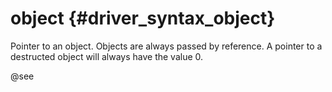object {#driver_syntax_object}
==============================
Pointer to an object. Objects are always passed by reference. A pointer to a destructed object will always have the value 0.

@see 
